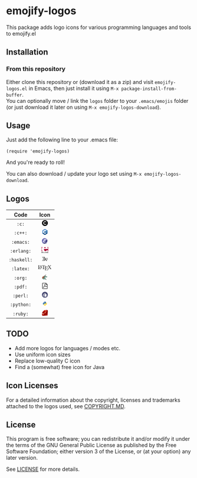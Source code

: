 # emojify-logos
This package adds logo icons for various programming languages and tools to emojify.el

## Installation
### From this repository
Either clone this repository or (download it as a zip) and visit ``emojify-logos.el`` in Emacs, then just install it using ``M-x package-install-from-buffer``.  
You can optionally move / link the ``logos`` folder to your ``.emacs/emojis`` folder (or just download it later on using ``M-x emojify-logos-download``).

## Usage
Just add the following line to your .emacs file:
```elisp
(require 'emojify-logos)
```
And you're ready to roll!

You can also download / update your logo set using ``M-x emojify-logos-download``.

## Logos

| Code        | Icon                                          |
|:-----------:|:---------------------------------------------:|
|``:c:``      |<img src="logos/c.png" height="16"></img>      |
|``:c++:``    |<img src="logos/c++.png" height="16"></img>    |
|``:emacs:``  |<img src="logos/emacs.png" height="16"></img>  |
|``:erlang:`` |<img src="logos/erlang.png" height="16"></img> |
|``:haskell:``|<img src="logos/haskell.png" height="16"></img>|
|``:latex:``  |<img src="logos/latex.png" height="16"></img>  |
|``:org:``    |<img src="logos/org.png" height="16"></img>    |
|``:pdf:``    |<img src="logos/pdf.png" height="16"></img>    |
|``:perl:``   |<img src="logos/perl.png" height="16"></img>   |
|``:python:`` |<img src="logos/python.png" height="16"></img> |
|``:ruby:``   |<img src="logos/ruby.png" height="16"></img>   |

## TODO
* Add more logos for languages / modes etc.
* Use uniform icon sizes
* Replace low-quality C icon
* Find a (somewhat) free icon for Java

## Icon Licenses
For a detailed information about the copyright, licenses and trademarks attached to the logos used, see [COPYRIGHT.MD](logos/COPYRIGHT.MD).

## License
This program is free software; you can redistribute it and/or
modify it under the terms of the GNU General Public License
as published by the Free Software Foundation; either version 3
of the License, or (at your option) any later version.

See [LICENSE](LICENSE) for more details.
